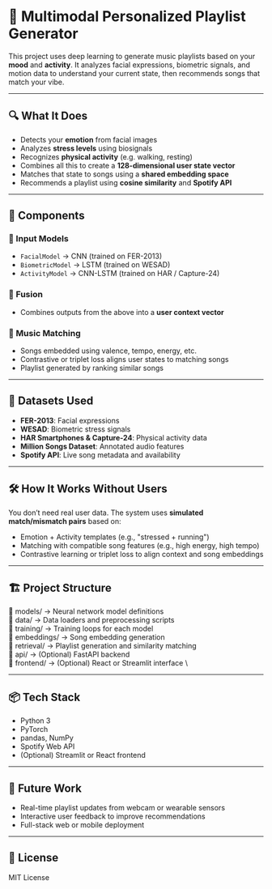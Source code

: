 # 🎵 Multimodal Personalized Playlist Generator

This project uses deep learning to generate music playlists based on your **mood** and **activity**. It analyzes facial expressions, biometric signals, and motion data to understand your current state, then recommends songs that match your vibe.

---

## 🔍 What It Does

- Detects your **emotion** from facial images  
- Analyzes **stress levels** using biosignals  
- Recognizes **physical activity** (e.g. walking, resting)  
- Combines all this to create a **128-dimensional user state vector**  
- Matches that state to songs using a **shared embedding space**  
- Recommends a playlist using **cosine similarity** and **Spotify API**

---

## 🧠 Components

### 🧱 Input Models

- `FacialModel` → CNN (trained on FER-2013)
- `BiometricModel` → LSTM (trained on WESAD)
- `ActivityModel` → CNN-LSTM (trained on HAR / Capture-24)

### 🔀 Fusion

- Combines outputs from the above into a **user context vector**

### 🎵 Music Matching

- Songs embedded using valence, tempo, energy, etc.
- Contrastive or triplet loss aligns user states to matching songs
- Playlist generated by ranking similar songs

---

## 📁 Datasets Used

- **FER-2013**: Facial expressions  
- **WESAD**: Biometric stress signals  
- **HAR Smartphones & Capture-24**: Physical activity data  
- **Million Songs Dataset**: Annotated audio features  
- **Spotify API**: Live song metadata and availability

---

## 🛠 How It Works Without Users

You don’t need real user data. The system uses **simulated match/mismatch pairs** based on:
- Emotion + Activity templates (e.g., "stressed + running")
- Matching with compatible song features (e.g., high energy, high tempo)
- Contrastive learning or triplet loss to align context and song embeddings

---

## 🏗 Project Structure

📁 models/ → Neural network model definitions \
📁 data/ → Data loaders and preprocessing scripts \
📁 training/ → Training loops for each model \
📁 embeddings/ → Song embedding generation \
📁 retrieval/ → Playlist generation and similarity matching \
📁 api/ → (Optional) FastAPI backend \
📁 frontend/ → (Optional) React or Streamlit interface \

---

## 📦 Tech Stack

- Python 3  
- PyTorch  
- pandas, NumPy  
- Spotify Web API  
- (Optional) Streamlit or React frontend

---

## 📌 Future Work

- Real-time playlist updates from webcam or wearable sensors  
- Interactive user feedback to improve recommendations  
- Full-stack web or mobile deployment  

---

## 📜 License

MIT License
